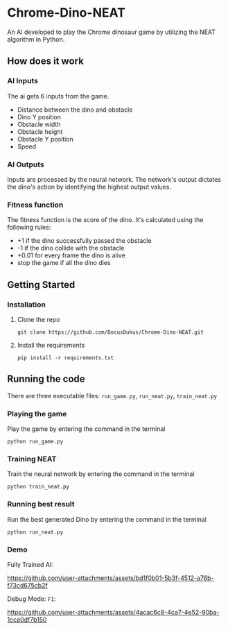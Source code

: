 # Chrome-Dino-NEAT

An AI developed to play the Chrome dinosaur game by utilizing the NEAT algorithm in Python.

## How does it work

### AI Inputs

The ai gets 6 inputs from the game.

* Distance between the dino and obstacle
* Dino Y position
* Obstacle width
* Obstacle height
* Obstacle Y position
* Speed

### AI Outputs

Inputs are processed by the neural network. The network's output dictates the dino's action by identifying the highest output values.

### Fitness function

The fitness function is the score of the dino.
It's calculated using the following rules:

* +1 if the dino successfully passed the obstacle
* -1 if the dino collide with the obstacle
* +0.01 for every frame the dino is alive
* stop the game if all the dino dies

## Getting Started

### Installation

1. Clone the repo
   ```
   git clone https://github.com/DocusDukus/Chrome-Dino-NEAT.git
   ```

2. Install the requirements
   ```
   pip install -r requirements.txt

   ```
## Running the code

There are three executable files: `run_game.py`, `run_neat.py`, `train_neat.py`

### Playing the game

Play the game by entering the command in the terminal

    python run_game.py

### Training NEAT

Train the neural network by entering the command in the terminal

    python train_neat.py

### Running best result

Run the best generated Dino by entering the command in the terminal

    python run_neat.py

### Demo

Fully Trained AI:

https://github.com/user-attachments/assets/bd1f0b01-5b3f-4512-a76b-f73cd675cb2f

Debug Mode: `F1`:

https://github.com/user-attachments/assets/4acac6c8-4ca7-4e52-90ba-1cca0df7b150
